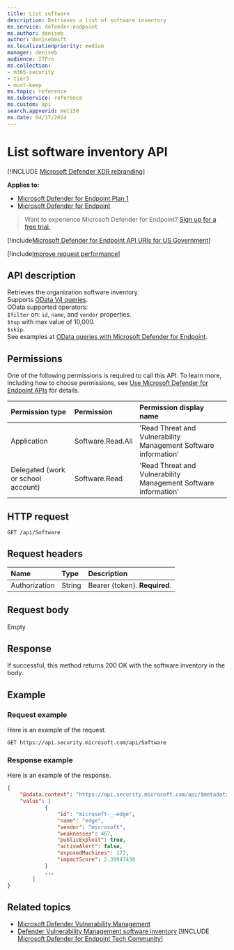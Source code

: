 ```yaml
---
title: List software
description: Retrieves a list of software inventory
ms.service: defender-endpoint
ms.author: deniseb
author: denisebmsft
ms.localizationpriority: medium
manager: deniseb
audience: ITPro
ms.collection: 
- m365-security
- tier3
- must-keep
ms.topic: reference
ms.subservice: reference
ms.custom: api
search.appverid: met150
ms.date: 04/17/2024
---
```


# List software inventory API

[!INCLUDE [Microsoft Defender XDR rebranding](../../includes/microsoft-defender.md)]

**Applies to:** 

- [Microsoft Defender for Endpoint Plan 1](../microsoft-defender-endpoint.md)
- [Microsoft Defender for Endpoint](../microsoft-defender-endpoint.md)

> Want to experience Microsoft Defender for Endpoint? [Sign up for a free trial.](https://go.microsoft.com/fwlink/p/?linkid=2225630)

[!include[Microsoft Defender for Endpoint API URIs for US Government](../../includes/microsoft-defender-api-usgov.md)]

[!include[Improve request performance](../../includes/improve-request-performance.md)]

## API description

Retrieves the organization software inventory.
<br>Supports [OData V4 queries](https://www.odata.org/documentation/).
<br>OData supported operators:
<br>```$filter``` on:  ```id```, ```name```, and ```vendor``` properties.
<br>```$top``` with max value of 10,000.
<br>```$skip```.
<br>See examples at [OData queries with Microsoft Defender for Endpoint](exposed-apis-odata-samples.md).

## Permissions

One of the following permissions is required to call this API. To learn more, including how to choose permissions, see [Use Microsoft Defender for Endpoint APIs](apis-intro.md) for details.

Permission type|Permission|Permission display name
:---|:---|:---
Application|Software.Read.All|'Read Threat and Vulnerability Management Software information'
Delegated (work or school account)|Software.Read|'Read Threat and Vulnerability Management Software information'

## HTTP request

```http
GET /api/Software
```

## Request headers

Name|Type|Description
:---|:---|:---
Authorization|String|Bearer {token}. **Required**.

## Request body

Empty

## Response

If successful, this method returns 200 OK with the software inventory in the body.

## Example

### Request example

Here is an example of the request.

```http
GET https://api.security.microsoft.com/api/Software
```

### Response example

Here is an example of the response.

```json
{
    "@odata.context": "https://api.security.microsoft.com/api/$metadata#Software",
    "value": [
            {
                "id": "microsoft-_-edge",
                "name": "edge",
                "vendor": "microsoft",
                "weaknesses": 467,
                "publicExploit": true,
                "activeAlert": false,
                "exposedMachines": 172,
                "impactScore": 2.39947438
            }
            ...
        ]
}
```

## Related topics

- [Microsoft Defender Vulnerability Management](/defender-vulnerability-management/defender-vulnerability-management)
- [Defender Vulnerability Management software inventory](/defender-vulnerability-management/tvm-software-inventory)
[!INCLUDE [Microsoft Defender for Endpoint Tech Community](../../includes/defender-mde-techcommunity.md)]
